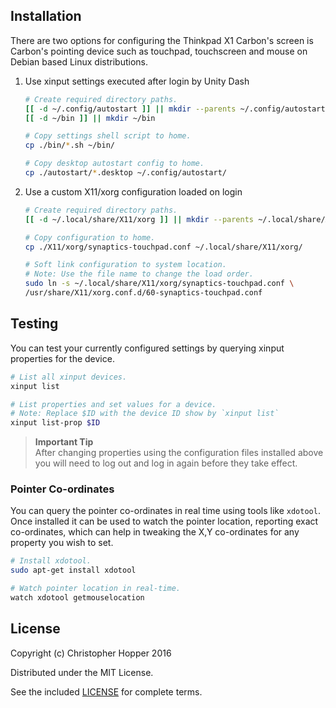 Installation
------------

There are two options for configuring the Thinkpad X1 Carbon's screen is
Carbon's pointing device such as touchpad, touchscreen and mouse on Debian based
Linux distributions.

1. Use xinput settings executed after login by Unity Dash
    

    ```sh
    # Create required directory paths.
    [[ -d ~/.config/autostart ]] || mkdir --parents ~/.config/autostart
    [[ -d ~/bin ]] || mkdir ~/bin

    # Copy settings shell script to home.
    cp ./bin/*.sh ~/bin/

    # Copy desktop autostart config to home.
    cp ./autostart/*.desktop ~/.config/autostart/
    ```

2. Use a custom X11/xorg configuration loaded on login

    ```sh
    # Create required directory paths.
    [[ -d ~/.local/share/X11/xorg ]] || mkdir --parents ~/.local/share/X11/xorg

    # Copy configuration to home.
    cp ./X11/xorg/synaptics-touchpad.conf ~/.local/share/X11/xorg/

    # Soft link configuration to system location.
    # Note: Use the file name to change the load order.
    sudo ln -s ~/.local/share/X11/xorg/synaptics-touchpad.conf \
	/usr/share/X11/xorg.conf.d/60-synaptics-touchpad.conf
    ```

Testing
-------

You can test your currently configured settings by querying xinput properties
for the device.

```sh
# List all xinput devices.
xinput list

# List properties and set values for a device.
# Note: Replace $ID with the device ID show by `xinput list`
xinput list-prop $ID
```

> **Important Tip**  
> After changing properties using the configuration files installed above you
> will need to log out and log in again before they take effect.

### Pointer Co-ordinates

You can query the pointer co-ordinates in real time using tools like `xdotool`.
Once installed it can be used to watch the pointer location, reporting exact
co-ordinates, which can help in tweaking the X,Y co-ordinates for any property
you wish to set.

```sh
# Install xdotool.
sudo apt-get install xdotool

# Watch pointer location in real-time.
watch xdotool getmouselocation
```

License
-------

Copyright (c) Christopher Hopper 2016

Distributed under the MIT License. 

See the included [LICENSE](LICENSE) for complete terms.

